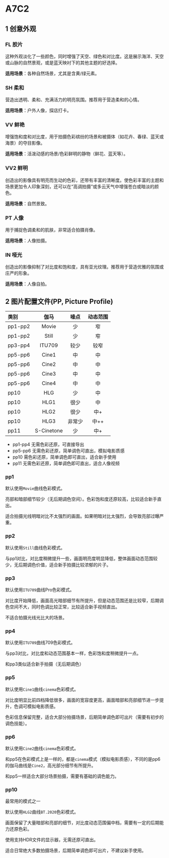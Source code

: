 # A7C2

## 1 创意外观

### FL 胶片

这种外观淡化了一些颜色，同时增强了天空、绿色和对比度。这是展示海洋、天空或山脉的自然景观，或是蓝天映衬下的其他主题的好选择。

**适用场景**：各种自然场景，尤其是含黄/绿元素。

### SH 柔和

营造出透明、柔和、充满活力的明亮氛围。推荐用于营造柔和的心情。

**适用场景**：户外人像，探店打卡。

### VV 鲜艳

增强饱和度和对比度，用于拍摄色彩缤纷的场景和被摄体（如花卉、春绿、蓝天或海景）的夺目影像。

**适用场景**：活泼动感的场景/色彩鲜明的静物（鲜花、蓝天等）。

### VV2 鲜明

创造出的影像具有明亮而生动的色彩，还带有丰富的清晰度。使色彩丰富的主题和场景更加令人印象深刻，还可以在“高调拍摄”或多云天气中增强苍白或暗淡的颜色。

**适用场景**：自然景致。

### PT 人像

用于捕捉色调柔和的肌肤，非常适合拍摄肖像。

**适用场景**：人像拍摄。

### IN 哑光

创造出的影像抑制了对比度和饱和度，具有亚光纹理。推荐用于营造优雅的氛围或庄严的形象。

**适用场景**：人像自拍。

## 2 图片配置文件(PP, Picture Profile)

| 类别     | 伽马        | 噪点     | 动态范围 |
| :-      |  :-:       |     :-: | :-: |
| pp1-pp2 | Movie      | 少       | 窄 |
| pp1-pp2 | Still      | 少       | 窄 |
| pp3-pp4 | ITU709     | 较少      | 较窄 |
| pp5-pp6 | Cine1      | 中       | 中 |
| pp5-pp6 | Cine2      | 中       | 中 |
| pp5-pp6 | Cine3      | 中       | 中 |
| pp5-pp6 | Cine4      | 中       | 中 |
| pp10    | HLG        | 少       | 中  |
| pp10    | HLG1       | 很少      | 中  |
| pp10    | HLG2       | 很少      | 中+  |
| pp10    | HLG3       | 非常少     | 中++  |
| pp11    | S-Cinetone | 少       | 中+  |

* pp1-pp4 无需色彩还原，可直接导出
* pp5-pp6 无需色彩还原，简单调色可直出，模拟电影质感
* pp10 需色彩还原，简单调色即可直出，适合新手使用
* pp11 无需色彩还原，简单调色即可直出，适合人像视频

### pp1

默认使用`Movie`曲线色彩模式。

亮部和暗部细节较少（无后期调色空间）。色彩饱和度还原较高，比较适合新手直出。

适合拍摄光线明暗对比不太强烈的画面。如果明暗对比太强烈，会导致亮部过曝严重。

### pp2

默认使用`Still`曲线色彩模式。

与pp1对比，对比度稍微提升一些，画面明亮度明显降低，整体画面动态范围较少，无后期调色价值，适合新手拍摄比较浓郁的片子。

### pp3

默认使用`ITU709`曲线Pro色彩模式。

对比度开始降低，画面高光暗部细节有所提升，但是动态范围还是比较窄，后期调色空间不大，同时色调比较正常，比较适合新手视频直出。

不适合拍摄光线光比大的场景。

### pp4

默认使用`ITU709`曲线709色彩模式。

与pp3对比，对比度和动态范围基本一样，色彩饱和度稍微提升一点。

和pp3类似适合新手拍摄（无后期调色）

### pp5

默认使用`Cine1`曲线`cinema`色彩模式。

对比度明显比前四档降低很多，画面的宽容度更高，画面暗部和亮部细节进一步提升，色调可模拟电影质感。

色彩信息保留完整，适合大部分拍摄场景，后期简单调色即可出片（需要有初步的调色技能）。

### pp6

默认使用`Cine2`曲线`cinema`色彩模式。

和pp5在色彩模式上是一样的，都是`cinema`模式（模拟电影质感），不同的是pp6的伽马曲线是`Cine2`，高光部分细节有所提升。

和pp5一样适合大部分场景拍摄，需要有基础的调色能力。

### pp10

最常用的模式之一

默认使用`HLG2`曲线`BT.2020`色彩模式。

画面保留了大量暗部和亮部的细节，对比度动态范围偏中档，需要有一定的后期能力还原色彩。

使用支持HDR文件的显示器，无需还原可直出。

适合日常绝大多数拍摄场景，后期简单调色即可出片，不建议新手使用。
